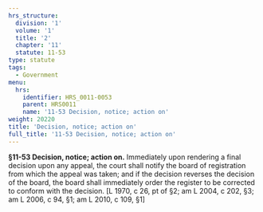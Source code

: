 ```yaml
---
hrs_structure:
  division: '1'
  volume: '1'
  title: '2'
  chapter: '11'
  statute: 11-53
type: statute
tags:
  - Government
menu:
  hrs:
    identifier: HRS_0011-0053
    parent: HRS0011
    name: '11-53 Decision, notice; action on'
weight: 20220
title: 'Decision, notice; action on'
full_title: '11-53 Decision, notice; action on'
---
```

**§11-53 Decision, notice; action on.** Immediately upon rendering a final decision upon any appeal, the court shall notify the board of registration from which the appeal was taken; and if the decision reverses the decision of the board, the board shall immediately order the register to be corrected to conform with the decision. [L 1970, c 26, pt of §2; am L 2004, c 202, §3; am L 2006, c 94, §1; am L 2010, c 109, §1]